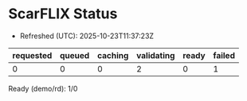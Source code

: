 ﻿# ScarFLIX Status

* Refreshed (UTC): 2025-10-23T11:37:23Z

| requested | queued | caching | validating | ready | failed |
|-----------|--------|---------|------------|-------|--------|
| 0 | 0 | 0 | 2 | 0 | 1 |

Ready (demo/rd): 1/0
